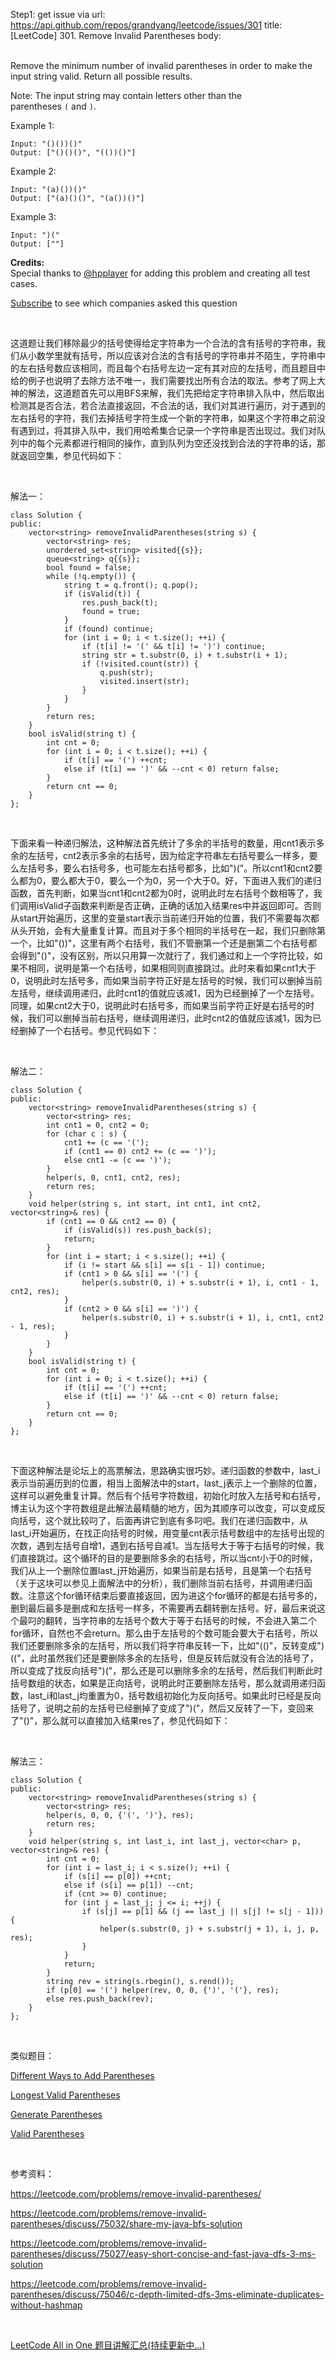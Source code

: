 Step1: get issue via url: https://api.github.com/repos/grandyang/leetcode/issues/301 
 title:[LeetCode] 301. Remove Invalid Parentheses 
 body:  
  

Remove the minimum number of invalid parentheses in order to make the input string valid. Return all possible results.

Note: The input string may contain letters other than the parentheses `(` and `)`.

Example 1:
    
    
    Input: "()())()"
    Output: ["()()()", "(())()"]
    

Example 2:
    
    
    Input: "(a)())()"
    Output: ["(a)()()", "(a())()"]
    

Example 3:
    
    
    Input: ")("
    Output: [""]

**Credits:**  
Special thanks to [@hpplayer](https://leetcode.com/discuss/user/hpplayer) for adding this problem and creating all test cases.

[Subscribe](https://leetcode.com/subscribe/) to see which companies asked this question

 

这道题让我们移除最少的括号使得给定字符串为一个合法的含有括号的字符串，我们从小数学里就有括号，所以应该对合法的含有括号的字符串并不陌生，字符串中的左右括号数应该相同，而且每个右括号左边一定有其对应的左括号，而且题目中给的例子也说明了去除方法不唯一，我们需要找出所有合法的取法。参考了网上大神的解法，这道题首先可以用BFS来解，我们先把给定字符串排入队中，然后取出检测其是否合法，若合法直接返回，不合法的话，我们对其进行遍历，对于遇到的左右括号的字符，我们去掉括号字符生成一个新的字符串，如果这个字符串之前没有遇到过，将其排入队中，我们用哈希集合记录一个字符串是否出现过。我们对队列中的每个元素都进行相同的操作，直到队列为空还没找到合法的字符串的话，那就返回空集，参见代码如下：

 

解法一：
    
    
    class Solution {
    public:
        vector<string> removeInvalidParentheses(string s) {
            vector<string> res;
            unordered_set<string> visited{{s}};
            queue<string> q{{s}};
            bool found = false;
            while (!q.empty()) {
                string t = q.front(); q.pop();
                if (isValid(t)) {
                    res.push_back(t);
                    found = true;
                }
                if (found) continue;
                for (int i = 0; i < t.size(); ++i) {
                    if (t[i] != '(' && t[i] != ')') continue;
                    string str = t.substr(0, i) + t.substr(i + 1);
                    if (!visited.count(str)) {
                        q.push(str);
                        visited.insert(str);
                    }
                }
            }
            return res;
        }
        bool isValid(string t) {
            int cnt = 0;
            for (int i = 0; i < t.size(); ++i) {
                if (t[i] == '(') ++cnt;
                else if (t[i] == ')' && --cnt < 0) return false;
            }
            return cnt == 0;
        }
    };

 

下面来看一种递归解法，这种解法首先统计了多余的半括号的数量，用cnt1表示多余的左括号，cnt2表示多余的右括号，因为给定字符串左右括号要么一样多，要么左括号多，要么右括号多，也可能左右括号都多，比如")("。所以cnt1和cnt2要么都为0，要么都大于0，要么一个为0，另一个大于0。好，下面进入我们的递归函数，首先判断，如果当cnt1和cnt2都为0时，说明此时左右括号个数相等了，我们调用isValid子函数来判断是否正确，正确的话加入结果res中并返回即可。否则从start开始遍历，这里的变量start表示当前递归开始的位置，我们不需要每次都从头开始，会有大量重复计算。而且对于多个相同的半括号在一起，我们只删除第一个，比如"())"，这里有两个右括号，我们不管删第一个还是删第二个右括号都会得到"()"，没有区别，所以只用算一次就行了，我们通过和上一个字符比较，如果不相同，说明是第一个右括号，如果相同则直接跳过。此时来看如果cnt1大于0，说明此时左括号多，而如果当前字符正好是左括号的时候，我们可以删掉当前左括号，继续调用递归，此时cnt1的值就应该减1，因为已经删掉了一个左括号。同理，如果cnt2大于0，说明此时右括号多，而如果当前字符正好是右括号的时候，我们可以删掉当前右括号，继续调用递归，此时cnt2的值就应该减1，因为已经删掉了一个右括号。参见代码如下：

 

解法二：
    
    
    class Solution {
    public:
        vector<string> removeInvalidParentheses(string s) {
            vector<string> res;
            int cnt1 = 0, cnt2 = 0;
            for (char c : s) {
                cnt1 += (c == '(');
                if (cnt1 == 0) cnt2 += (c == ')');
                else cnt1 -= (c == ')');
            }
            helper(s, 0, cnt1, cnt2, res);
            return res;
        }
        void helper(string s, int start, int cnt1, int cnt2, vector<string>& res) {
            if (cnt1 == 0 && cnt2 == 0) {
                if (isValid(s)) res.push_back(s);
                return;
            }
            for (int i = start; i < s.size(); ++i) {
                if (i != start && s[i] == s[i - 1]) continue;
                if (cnt1 > 0 && s[i] == '(') {
                    helper(s.substr(0, i) + s.substr(i + 1), i, cnt1 - 1, cnt2, res);
                }
                if (cnt2 > 0 && s[i] == ')') {
                    helper(s.substr(0, i) + s.substr(i + 1), i, cnt1, cnt2 - 1, res);
                }
            }
        }
        bool isValid(string t) {
            int cnt = 0;
            for (int i = 0; i < t.size(); ++i) {
                if (t[i] == '(') ++cnt;
                else if (t[i] == ')' && --cnt < 0) return false;
            }
            return cnt == 0;
        }
    };

 

下面这种解法是论坛上的高票解法，思路确实很巧妙。递归函数的参数中，last_i表示当前遍历到的位置，相当上面解法中的start，last_j表示上一个删除的位置，这样可以避免重复计算。然后有个括号字符数组，初始化时放入左括号和右括号，博主认为这个字符数组是此解法最精髓的地方，因为其顺序可以改变，可以变成反向括号，这个就比较叼了，后面再讲它到底有多叼吧。我们在递归函数中，从last_i开始遍历，在找正向括号的时候，用变量cnt表示括号数组中的左括号出现的次数，遇到左括号自增1，遇到右括号自减1。当左括号大于等于右括号的时候，我们直接跳过。这个循环的目的是要删除多余的右括号，所以当cnt小于0的时候，我们从上一个删除位置last_j开始遍历，如果当前是右括号，且是第一个右括号（关于这块可以参见上面解法中的分析），我们删除当前右括号，并调用递归函数。注意这个for循环结束后要直接返回，因为进这个for循环的都是右括号多的，删到最后最多是删成和左括号一样多，不需要再去翻转删左括号。好，最后来说这个最叼的翻转，当字符串的左括号个数大于等于右括号的时候，不会进入第二个for循环，自然也不会return。那么由于左括号的个数可能会要大于右括号，所以我们还要删除多余的左括号，所以我们将字符串反转一下，比如"(()"，反转变成")(("，此时虽然我们还是要删除多余的左括号，但是反转后就没有合法的括号了，所以变成了找反向括号")("，那么还是可以删除多余的左括号，然后我们判断此时括号数组的状态，如果是正向括号，说明此时正要删除左括号，那么就调用递归函数，last_i和last_j均重置为0，括号数组初始化为反向括号。如果此时已经是反向括号了，说明之前的左括号已经删掉了变成了")("，然后又反转了一下，变回来了"()"，那么就可以直接加入结果res了，参见代码如下：

 

解法三：
    
    
    class Solution {
    public:
        vector<string> removeInvalidParentheses(string s) {
            vector<string> res;
            helper(s, 0, 0, {'(', ')'}, res);
            return res;
        }
        void helper(string s, int last_i, int last_j, vector<char> p, vector<string>& res) {
            int cnt = 0;
            for (int i = last_i; i < s.size(); ++i) {
                if (s[i] == p[0]) ++cnt;
                else if (s[i] == p[1]) --cnt;
                if (cnt >= 0) continue;
                for (int j = last_j; j <= i; ++j) {
                    if (s[j] == p[1] && (j == last_j || s[j] != s[j - 1])) {
                        helper(s.substr(0, j) + s.substr(j + 1), i, j, p, res);
                    }
                }
                return;
            }
            string rev = string(s.rbegin(), s.rend());
            if (p[0] == '(') helper(rev, 0, 0, {')', '('}, res);
            else res.push_back(rev);
        }
    };

 

类似题目：

[Different Ways to Add Parentheses](http://www.cnblogs.com/grandyang/p/4682458.html)

[Longest Valid Parentheses](http://www.cnblogs.com/grandyang/p/4424731.html)

[Generate Parentheses](http://www.cnblogs.com/grandyang/p/4444160.html)

[Valid Parentheses](http://www.cnblogs.com/grandyang/p/4424587.html)

 

参考资料：

<https://leetcode.com/problems/remove-invalid-parentheses/>

<https://leetcode.com/problems/remove-invalid-parentheses/discuss/75032/share-my-java-bfs-solution>

<https://leetcode.com/problems/remove-invalid-parentheses/discuss/75027/easy-short-concise-and-fast-java-dfs-3-ms-solution>

<https://leetcode.com/problems/remove-invalid-parentheses/discuss/75046/c-depth-limited-dfs-3ms-eliminate-duplicates-without-hashmap>

 

[LeetCode All in One 题目讲解汇总(持续更新中...)](http://www.cnblogs.com/grandyang/p/4606334.html)
